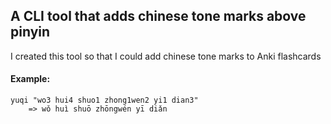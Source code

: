 ## A CLI tool that adds chinese tone marks above pinyin

I created this tool so that I could add chinese tone marks to Anki flashcards

#### Example:
```console
yuqi "wo3 hui4 shuo1 zhong1wen2 yi1 dian3"
    => wǒ huì shuō zhōngwén yī diǎn
```
